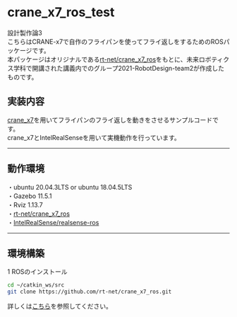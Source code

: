# crane_x7_ros_test
設計製作論3 
<br>
こちらはCRANE-x7で自作のフライパンを使ってフライ返しをするためのROSパッケージです。
<br>
本パッケージはオリジナルである[rt-net/crane_x7_ros](https://github.com/rt-net/crane_x7_ros)をもとに、未来ロボティクス学科で開講された講義内でのグループ2021-RobotDesign-team2が作成したものです。

 ## 実装内容
 
 [crane_x7](https://rt-net.jp/products/crane-x7/)を用いてフライパンのフライ返しを動きをさせるサンプルコードです。
 <br>
 crane_x7とIntelRealSenseを用いて実機動作を行っています。
 
 ---
## 動作環境

・ubuntu 20.04.3LTS  or  ubuntu 18.04.5LTS
<br>
・Gazebo 11.5.1
<br>
・Rviz 1.13.7
<br>
・[rt-net/crane_x7_ros](https://github.com/rt-net/crane_x7_ros)
<br>
・[IntelRealSense/realsense-ros](https://github.com/IntelRealSense/realsense-ros)

---
## 環境構築

1 ROSのインストール

```sh
cd ~/catkin_ws/src  
git clone https://github.com/rt-net/crane_x7_ros.git  
```  
詳しくは[こちら](https://github.com/rt-net/crane_x7_ros)を参照してください。  
